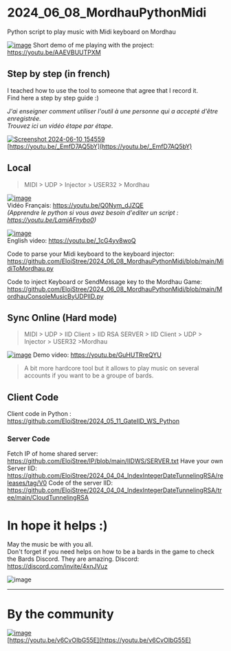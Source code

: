 # 2024_06_08_MordhauPythonMidi
Python script to play music with Midi keyboard on Mordhau


[![image](https://github.com/EloiStree/2024_06_08_MordhauPythonMidi/assets/20149493/21b7a774-ac24-4005-9c68-d73009d7f00f)](https://youtu.be/AAEVBUUTPXM)
Short demo of me playing with the project: https://youtu.be/AAEVBUUTPXM



## Step by step (in french)

I teached how to use the tool to someone that agree that I record it.    
Find here a step by step guide :)    

_J'ai enseigner comment utiliser l'outil à une personne qui a accepté d'être enregistrée.  
Trouvez ici un vidéo étape par étape._   


[![Screenshot 2024-06-10 154559](https://github.com/EloiStree/2024_06_08_MordhauPythonMidi/assets/20149493/f5d13c20-c0ba-44dc-adf4-a3006254634a)](https://youtu.be/_EmfD7AQ5bY)  
[https://youtu.be/_EmfD7AQ5bY](https://youtu.be/_EmfD7AQ5bY)  


## Local

> MIDI > UDP > Injector > USER32 > Mordhau

[![image](https://github.com/EloiStree/2024_06_08_MordhauPythonMidi/assets/20149493/6f2ad478-c0e8-402d-9791-ab43795a9cf6)](https://youtu.be/Q0Nym_dJZQE)  
Vidéo Français: https://youtu.be/Q0Nym_dJZQE  
_(Apprendre le python si vous avez besoin d'editer un script : https://youtu.be/LamjAFnybo0)_  

[![image](https://github.com/EloiStree/2024_06_08_MordhauPythonMidi/assets/20149493/4e67a8d8-1dbd-4582-a96f-a0ac8c443091)](https://youtu.be/_1cG4yv8woQ)  
English video: https://youtu.be/_1cG4yv8woQ  

Code to parse your Midi keyboard to the keyboard injector: 
https://github.com/EloiStree/2024_06_08_MordhauPythonMidi/blob/main/MidiToMordhau.py

Code to inject Keyboard or SendMessage key to the Mordhau Game:
https://github.com/EloiStree/2024_06_08_MordhauPythonMidi/blob/main/MordhauConsoleMusicByUDPIID.py



## Sync Online (Hard mode)

> MIDI > UDP > IID Client > IID RSA SERVER > IID Client > UDP > Injector > USER32 >Mordhau
 
[![image](https://github.com/EloiStree/2024_06_08_MordhauPythonMidi/assets/20149493/e7e7f3b4-8735-43ca-83d1-1d25c5c8b0a6)](https://youtu.be/GuHUTRreQYU)
Demo video: https://youtu.be/GuHUTRreQYU

> A bit more hardcore tool but it allows to play music on several accounts if you want to be a groupe of bards.


## Client Code 
Client code in Python : https://github.com/EloiStree/2024_05_11_GateIID_WS_Python

### Server Code 
Fetch IP of home shared server: https://github.com/EloiStree/IP/blob/main/IIDWS/SERVER.txt
Have your own Server IID: https://github.com/EloiStree/2024_04_04_IndexIntegerDateTunnelingRSA/releases/tag/V0
Code of the server IID: https://github.com/EloiStree/2024_04_04_IndexIntegerDateTunnelingRSA/tree/main/CloudTunnelingRSA



# In hope it helps :)

May the music be with you all.  
Don't forget if you need helps on how to be a bards in the game to check the Bards Discord.
They are amazing. 
Discord: https://discord.com/invite/4xnJVuz

![image](https://github.com/EloiStree/2024_06_08_MordhauPythonMidi/assets/20149493/9b5a3704-b999-4af0-b07f-b6435a652828)



--------------


# By the community

[![image](https://github.com/EloiStree/2024_06_08_MordhauPythonMidi/assets/20149493/9b958005-f5df-4e38-a6a2-251b2dcd91bc)](https://youtu.be/v6CvOIbG55E)  
[https://youtu.be/v6CvOIbG55E](https://youtu.be/v6CvOIbG55E)  

